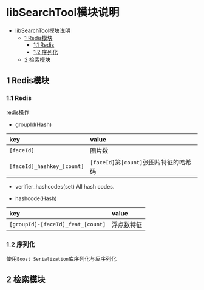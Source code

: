 # libSearchTool模块说明

<!-- TOC -->

- [libSearchTool模块说明](#libsearchtool模块说明)
    - [1 Redis模块](#1-redis模块)
        - [1.1 Redis](#11-redis)
        - [1.2 序列化](#12-序列化)
    - [2 检索模块](#2-检索模块)

<!-- /TOC -->
## 1 Redis模块

### 1.1 Redis
[redis操作][Redis-cmd]
- groupId(Hash)

|key|value|
|:--|:--|
|`[faceId]`|图片数|
|`[faceId]_hashkey_[count]`|`[faceId]`第`[count]`张图片特征的哈希码|

- verifier_hashcodes(set)
All hash codes.

- hashcode(Hash)

|key|value|
|:--|:--|
|`[groupId]-[faceId]_feat_[count]`|浮点数特征|

### 1.2 序列化

使用`Boost Serialization`库序列化与反序列化

## 2 检索模块

[Redis-cmd]:http://www.runoob.com/redis/redis-sets.html

